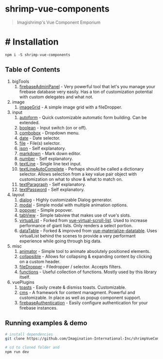 # shrimp-vue-components

> Imagishrimp's Vue Component Emporium

# # Installation
```
npm i -S shrimp-vue-components
```

## Table of Contents
1. bigTools
	1. [firebaseAdminPanel](./src/bigTools/firebaseAdminPanel/docs.md) - Very powerful tool that let's you manage your firebase database very easily. Has a ton of customization potential with custom delegates and what not.
2. image
	1. [imageGrid](./src/image/imageGrid/docs.md) - A simple image grid with a fileDropper.
3. input
	1. [autoform](./src/input/autoform/docs.md) - Quick customizable automatic form building. Can be extended.
	2. [boolean](./src/input/boolean/docs.md) - Input switch (on or off).
	3. [combobox](./src/input/combobox/docs.md) - Dropdown menu.
	4. [date](./src/input/date/docs.md) - Date selector.
	5. [file](./src/input/file/docs.md) - File(s) selector.
	6. [json](./src/input/json/docs.md) - Self explanatory.
	7. [markdown](./src/input/markdown/docs.md) - Mark down editor.
	8. [number](./src/input/number/docs.md) - Self explanatory.
	9. [textLine](./src/input/textLine/docs.md) - Single line text input.
	10. [textLineAutoComplete](./src/input/textLineAutoComplete/docs.md) - Perhaps should be called a dictionary selector. Allows selection from a key value pair object with customization on what to show & what to match on.
	11. [textParagraph](./src/input/textParagraph/docs.md) - Self explanatory.
	12. [textPassword](./src/input/textPassword/docs.md) - Self explanatory.
4. layout
	1. [dialog](./src/layout/dialog/docs.md) - Highly customizable Dialog generator.
	2. [modal](./src/layout/modal/docs.md) - Simple modal with multiple animation options.
	3. [popover](./src/layout/popover/docs.md) - Simple popover.
	4. [tabView](./src/layout/tabView/docs.md) - Simple tabview that makes use of vue's slots.
	5. [virtualList](./src/layout/virtualList/docs.md) - Forked from [vue-virtual-scroll-list](https://github.com/tangbc/vue-virtual-scroll-list). Used to increase performance of giant lists. Only renders a select portion.
    6. [dataTable](./src/layout/dataTable/docs.md) - Forked & improved from [vue-materialize-datatable](https://github.com/MicroDroid/vue-materialize-datatable). Uses virtualList behind the scenes to provide a very performant experience while going through big data.
5. misc
	1. [animator](./src/misc/animator/docs.md) - Simple tool to animate absolutely positioned elements.
	2. [collapsible](./src/misc/collapsible/docs.md) - Allows for collapsing & expanding content by clicking on a custom header.
	3. [fileDropper](./src/misc/fileDropper/docs.md) - Filedropper / selector. Accepts filters.
	4. [functions](./src/misc/functions/docs.md) - Useful collection of functions. Mostly used by this library itself.
6. vuePlugins
	1. [toasts](./src/vuePlugins/toasts/docs.md) - Easily create & dismiss toasts. Customizable.
	2. [cms](./src/vuePlugins/cms/docs/readme.md) - A framework for content managment. Powerful and customizable. In place as well as popup component support.
    3. [firebaseAuthentication](./src/vuePlugins/firebaseAuthentication/docs.md) - Easily configure authentication for your firebase instances.


## Running examples & demo

``` bash
# install dependencies
git clone https://github.com/Imagination-International-Inc/shrimpVueComponents.git

# cd to cloned folder and
npm run dev
```

